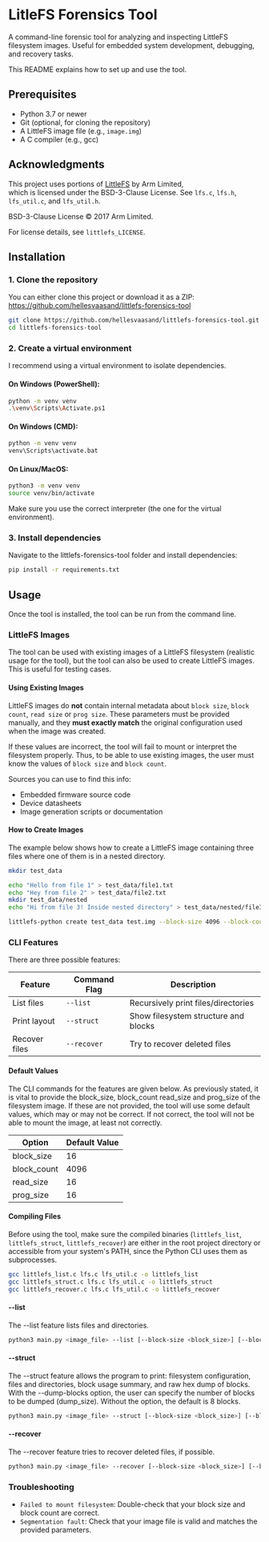 # LitleFS Forensics Tool

A command-line forensic tool for analyzing and inspecting LittleFS filesystem images. Useful for embedded system development, debugging, and recovery tasks. 

This README explains how to set up and use the tool. 

## Prerequisites

- Python 3.7 or newer
- Git (optional, for cloning the repository)
- A LittleFS image file (e.g., `image.img`)
- A C compiler (e.g., gcc)


## Acknowledgments

This project uses portions of [LittleFS](https://github.com/littlefs-project/littlefs) by Arm Limited,  
which is licensed under the BSD-3-Clause License. See `lfs.c`, `lfs.h`, `lfs_util.c`, and `lfs_util.h`.

BSD-3-Clause License © 2017 Arm Limited.

For license details, see `littlefs_LICENSE`.


## Installation

### 1. Clone the repository

You can either clone this project or download it as a ZIP: https://github.com/hellesvaasand/littlefs-forensics-tool

```bash
git clone https://github.com/hellesvaasand/littlefs-forensics-tool.git
cd littlefs-forensics-tool
```

### 2. Create a virtual environment

I recommend using a virtual environment to isolate dependencies. 

#### On Windows (PowerShell):
```bash
python -m venv venv
.\venv\Scripts\Activate.ps1
```

#### On Windows (CMD):
```bash
python -m venv venv
venv\Scripts\activate.bat
```

#### On Linux/MacOS:
```bash
python3 -m venv venv
source venv/bin/activate
```

Make sure you use the correct interpreter (the one for the virtual environment). 

### 3. Install dependencies 

Navigate to the littlefs-forensics-tool folder and install dependencies:

```bash
pip install -r requirements.txt
```

## Usage

Once the tool is installed, the tool can be run from the command line.

### LittleFS Images
The tool can be used with existing images of a LittleFS filesystem (realistic usage for the tool), but the tool can also be used to create LittleFS images. This is useful for testing cases.

#### Using Existing Images
LittleFS images do **not** contain internal metadata about `block size`, `block count`, `read size` or `prog size`. These parameters must be provided manually, and they **must exactly match** the original configuration used when the image was created.

If these values are incorrect, the tool will fail to mount or interpret the filesystem properly. Thus, to be able to use existing images, the user must know the values of `block size` and `block count`.

Sources you can use to find this info:
- Embedded firmware source code
- Device datasheets
- Image generation scripts or documentation

#### How to Create Images
The example below shows how to create a LittleFS image containing three files where one of them is in a nested directory. 

```bash
mkdir test_data

echo "Hello from file 1" > test_data/file1.txt
echo "Hey from file 2" > test_data/file2.txt
mkdir test_data/nested
echo "Hi from file 3! Inside nested directory" > test_data/nested/file3.txt

littlefs-python create test_data test.img --block-size 4096 --block-count 16
```
 
### CLI Features
There are three possible features: 

| Feature      | Command Flag | Description                          |
|--------------|--------------|--------------------------------------|
| List files   | `--list`     | Recursively print files/directories  |
| Print layout | `--struct`   | Show filesystem structure and blocks |
| Recover files| `--recover`  | Try to recover deleted files         |

#### Default Values

The CLI commands for the features are given below. As previously stated, it is vital to provide the block_size, block_count read_size and prog_size of the filesystem image. If these are not provided, the tool will use some default values, which may or may not be correct. If not correct, the tool will not be able to mount the image, at least not correctly. 

| Option       | Default Value |
|--------------|---------------|
| block_size   | 16            |
| block_count  | 4096          |
| read_size    | 16            |
| prog_size    | 16            |


#### Compiling Files
Before using the tool, make sure the compiled binaries (`littlefs_list`, `littlefs_struct`, `littlefs_recover`) are either in the root project directory or accessible from your system's PATH, since the Python CLI uses them as subprocesses.


```bash
gcc littlefs_list.c lfs.c lfs_util.c -o littlefs_list
gcc littlefs_struct.c lfs.c lfs_util.c -o littlefs_struct
gcc littlefs_recover.c lfs.c lfs_util.c -o littlefs_recover
```


#### --list
The --list feature lists files and directories. 

```bash
python3 main.py <image_file> --list [--block-size <block_size>] [--block-count <block_count>] [--read-size <read_size>] [--prog-size <prog_size>]
```

#### --struct
The --struct feature allows the program to print: filesystem configuration, files and directories, block usage summary, and raw hex dump of blocks. With the --dump-blocks option, the user can specify the number of blocks to be dumped (dump_size). Without the option, the default is 8 blocks. 

```bash
python3 main.py <image_file> --struct [--block-size <block_size>] [--block-count <block_count>] [--read-size <read_size>] [--prog-size <prog_size>] [--dump-blocks <dump_size>]
```

#### --recover
The --recover feature tries to recover deleted files, if possible. 

```bash
python3 main.py <image_file> --recover [--block-size <block_size>] [--block-count <block_count>] [--read-size <read_size>] [--prog-size <prog_size>]
```

### Troubleshooting
- `Failed to mount filesystem`: Double-check that your block size and block count are correct.
- `Segmentation fault`: Check that your image file is valid and matches the provided parameters.